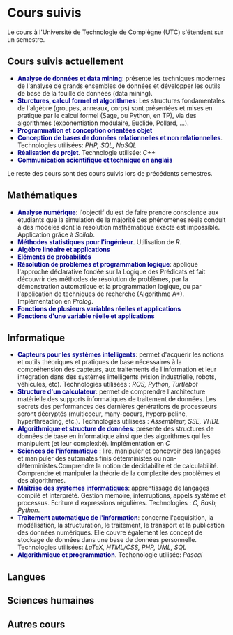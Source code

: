 # Cours suivis

Le cours à l'Université de Technologie de Compiègne (UTC) s'étendent sur un semestre.

## Cours suivis actuellement
* <strong><span style="color:darkblue">Analyse de données et data mining</span></strong>: présente les techniques modernes de l'analyse de grands ensembles de données et développer les outils de base de la fouille de données (data mining).
* <strong><span style="color:darkblue">Sturctures, calcul formel et algorithmes</span></strong>: Les structures fondamentales de l'algèbre (groupes, anneaux, corps) sont présentées et mises en pratique par le calcul formel (Sage, ou Python, en TP), via des algorithmes (exponentiation modulaire, Euclide, Pollard, ...).
* <strong><span style="color:darkblue">Programmation et conception orientées objet</span></strong>
* <strong><span style="color:darkblue">Conception de bases de données relationnelles et non relationnelles</span></strong>. Technologies utilisées: <i>PHP, SQL, NoSQL</i>
* <strong><span style="color:darkblue">Réalisation de projet</span></strong>. Technologie utilisée: <i>C++</i>
* <strong><span style="color:darkblue">Communication scientifique et technique en anglais</span></strong>


Le reste des cours sont des cours suivis lors de précédents semestres.


## Mathématiques
* <strong><span style="color:darkblue">Analyse numérique</span></strong>: l'objectif du est de faire prendre conscience aux étudiants que la simulation de la majorité des phénomènes réels conduit à des modèles dont la résolution mathématique exacte est impossible. Application grâce à <i>Scilab</i>.
* <strong><span style="color:darkblue">Méthodes statistiques pour l'ingénieur</span></strong>. Utilisation de <i>R</i>.
* <strong><span style="color:darkblue">Algèbre linéaire et applications</span></strong>
* <strong><span style="color:darkblue">Eléments de probabilités</span></strong>
* <strong><span style="color:darkblue">Résolution de problèmes et programmation logique</span></strong>: applique l'approche déclarative fondée sur la Logique des Prédicats et fait découvrir des méthodes de résolution de problèmes, par la démonstration automatique et la programmation logique, ou par l'application de techniques de recherche (Algorithme A*). Implémentation en <i>Prolog</i>.
* <strong><span style="color:darkblue">Fonctions de plusieurs variables réelles et applications</span></strong>
* <strong><span style="color:darkblue">Fonctions d'une variable réelle et applications</span></strong>

## Informatique
* <strong><span style="color:darkblue">Capteurs pour les systèmes intelligents</span></strong>: permet d'acquérir les notions et outils théoriques et pratiques de base nécessaires à la compréhension des capteurs, aux traitements de l'information et leur intégration dans des systèmes intelligents (vision industrielle, robots, véhicules, etc). Technologies utilisées : <i>ROS, Python, Turtlebot</i>
* <strong><span style="color:darkblue">Structure d'un calculateur</span></strong>: permet de comprendre l'architecture matérielle des supports informatiques de traitement de données. Les secrets des performances des dernières générations de processeurs seront décryptés (multicoeur, many-coeurs, hyperpipeline, hyperthreading, etc.). Technologies utilisées : <i>Assembleur, SSE, VHDL</i>
* <strong><span style="color:darkblue">Algorithmique et structure de données</span></strong>: présente des structures de données de base en informatique ainsi que des algorithmes qui les manipulent (et leur complexité). Implémentation en <i>C</i>
* <strong><span style="color:darkblue">Sciences de l'informatique</span></strong> : lire, manipuler et concevoir des langages et manipuler des automates finis déterministes ou non-déterministes.Comprendre la notion de décidabilité et de calculabilité. Comprendre et manipuler la théorie de la complexité des problèmes et des algorithmes.
* <strong><span style="color:darkblue">Maîtrise des systèmes informatiques</span></strong>: apprentissage de langages compilé et interprété. Gestion mémoire, interruptions, appels système et processus. Ecriture d'expressions régulières. Technologies : <i>C, Bash, Python</i>.
* <strong><span style="color:darkblue">Traitement automatique de l'information</span></strong>: concerne l'acquisition, la modélisation, la structuration, le traitement, le transport et la publication des données numériques. Elle couvre également les concept de stockage de données dans une base de données personnelle. Technologies utilisées: <i>LaTeX, HTML/CSS, PHP, UML, SQL</i>
* <strong><span style="color:darkblue">Algorithmique et programmation</span></strong>. Techonologie utilisée: <i>Pascal</i>

## Langues

## Sciences humaines

## Autres cours

